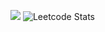 ![](https://leetcard.jacoblin.cool/yashvi_sharma?ext=heatmap,font=milonga)
![Leetcode Stats](https://leetcard.jacoblin.cool/yashvi_sharma?font=milonga)
